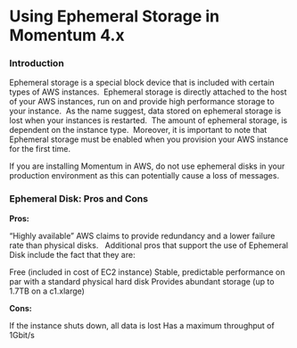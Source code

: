 # Using Ephemeral Storage in Momentum 4.x



### Introduction
Ephemeral storage is a special block device that is included with certain types of AWS instances.  Ephemeral storage is directly attached to the host of your AWS instances, run on and provide high performance storage to your instance.  As the name suggest, data stored on ephemeral storage is lost when your instances is restarted.  The amount of ephemeral storage, is dependent on the instance type.  Moreover, it is important to note that Ephemeral storage must be enabled when you provision your AWS instance for the first time.


If you are installing Momentum in AWS, do not use ephemeral disks in your production environment as this can potentially cause a loss of messages.

### Ephemeral Disk: Pros and Cons

**Pros:**

“Highly available” AWS claims to provide redundancy and a lower failure rate than physical disks.   Additional pros that support the use of Ephemeral Disk include the fact that they are:

Free (included in cost of EC2 instance)
Stable, predictable performance on par with a standard physical hard disk
Provides abundant storage (up to 1.7TB on a c1.xlarge)

**Cons:**

If the instance shuts down, all data is lost
Has a maximum throughput of 1Gbit/s
